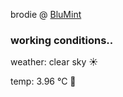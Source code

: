 brodie @ [BluMint](https://www.linkedin.com/company/blumint-io/)

<!--weather_start-->
### working conditions..

weather: clear sky ☀️

temp: 3.96 °C 🧥

<!--weather_end-->
